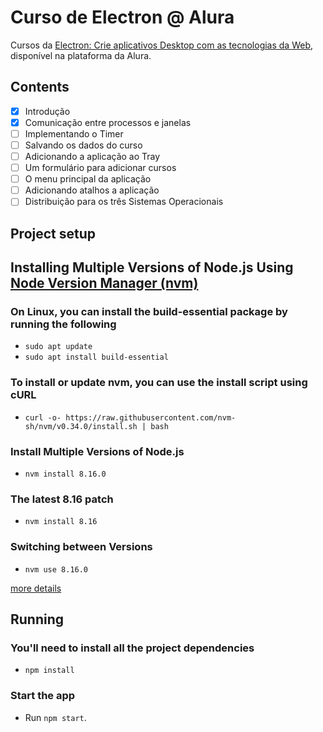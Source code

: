 # Curso de Electron @ Alura

Cursos da [Electron: Crie aplicativos Desktop com as tecnologias da Web](https://cursos.alura.com.br/course/electron), disponível na plataforma da Alura.

## Contents

- [X] Introdução
- [X] Comunicação entre processos e janelas
- [ ] Implementando o Timer
- [ ] Salvando os dados do curso
- [ ] Adicionando a aplicação ao Tray
- [ ] Um formulário para adicionar cursos
- [ ] O menu principal da aplicação
- [ ] Adicionando atalhos a aplicação
- [ ] Distribuição para os três Sistemas Operacionais

## Project setup

## Installing Multiple Versions of Node.js Using [Node Version Manager (nvm)](https://github.com/nvm-sh/nvm)

### On Linux, you can install the build-essential package by running the following

- `sudo apt update`
- `sudo apt install build-essential`

### To install or update nvm, you can use the install script using cURL

- `curl -o- https://raw.githubusercontent.com/nvm-sh/nvm/v0.34.0/install.sh | bash`

### Install Multiple Versions of Node.js

- `nvm install 8.16.0`

### The latest 8.16 patch

- `nvm install 8.16`

### Switching between Versions

- `nvm use 8.16.0`

[more details](https://www.sitepoint.com/quick-tip-multiple-versions-node-nvm/)

## Running

### You'll need to install all the project dependencies

- `npm install`

### Start the app

- Run `npm start`.
